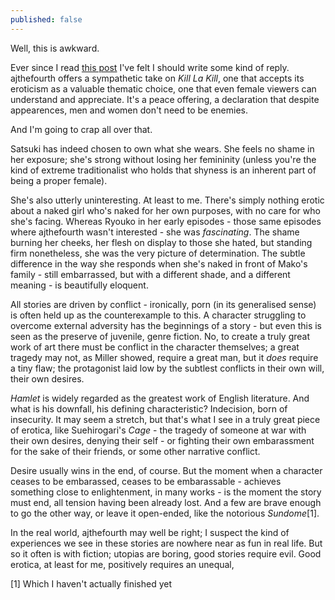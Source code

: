 ```yaml
---
published: false
---
```


Well, this is awkward.

Ever since I read [this post](http://formeinfullbloom.wordpress.com/2013/10/17/what-not-to-wear-undressing-kill-la-kills-wardrobe-nsfw/) I've felt I should write some kind of reply. ajthefourth offers a sympathetic take on *Kill La Kill*, one that accepts its eroticism as a valuable thematic choice, one that even female viewers can understand and appreciate. It's a peace offering, a declaration that despite appearences, men and women don't need to be enemies.

And I'm going to crap all over that.

Satsuki has indeed chosen to own what she wears. She feels no shame in her exposure; she's strong without losing her femininity (unless you're the kind of extreme traditionalist who holds that shyness is an inherent part of being a proper female).

She's also utterly uninteresting. At least to me. There's simply nothing erotic about a naked girl who's naked for her own purposes, with no care for who she's facing. Whereas Ryouko in her early episodes - those same episodes where ajthefourth wasn't interested - she was *fascinating*. The shame burning her cheeks, her flesh on display to those she hated, but standing firm nonetheless, she was the very picture of determination. The subtle difference in the way she responds when she's naked in front of Mako's family - still embarrassed, but with a different shade, and a different meaning - is beautifully eloquent.

All stories are driven by conflict - ironically, porn (in its generalised sense) is often held up as the counterexample to this. A character struggling to overcome external adversity has the beginnings of a story - but even this is seen as the preserve of juvenile, genre fiction. No, to create a truly great work of art there must be conflict in the character themselves; a great tragedy may not, as Miller showed, require a great man, but it *does* require a tiny flaw; the protagonist laid low by the subtlest conflicts in their own will, their own desires.

*Hamlet* is widely regarded as the greatest work of English literature. And what is his downfall, his defining characteristic? Indecision, born of insecurity. It may seem a stretch, but that's what I see in a truly great piece of erotica, like Suehirogari's *Cage* - the tragedy of someone at war with their own desires, denying their self - or fighting their own embarassment for the sake of their friends, or some other narrative conflict.

Desire usually wins in the end, of course. But the moment when a character ceases to be embarassed, ceases to be embarassable - achieves something close to enlightenment, in many works - is the moment the story must end, all tension having been already lost. And a few are brave enough to go the other way, or leave it open-ended, like the notorious *Sundome*[1].

In the real world, ajthefourth may well be right; I suspect the kind of experiences we see in these stories are nowhere near as fun in real life. But so it often is with fiction; utopias are boring, good stories require evil. Good erotica, at least for me, positively requires an unequal, 



[1] Which I haven't actually finished yet